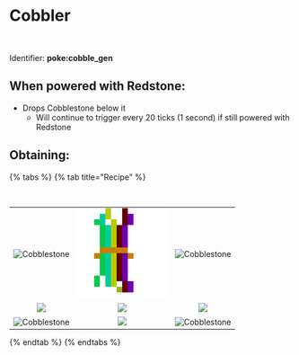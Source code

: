 # Cobbler



<figure><img src="https://github.com/user-attachments/assets/706de320-8301-454e-b64d-871aadf2d8fd" alt=""><figcaption></figcaption></figure>

Identifier: **poke:cobble\_gen**

## When powered with <img src="https://minecraft.wiki/images/thumb/Redstone_Dust_JE2_BE2.png/150px-Redstone_Dust_JE2_BE2.png?8cf17" alt="" data-size="line">Redstone:

* Drops <img src="https://minecraft.wiki/images/thumb/Cobblestone.png/150px-Cobblestone.png?45867" alt="" data-size="line">Cobblestone below it
  * Will continue to trigger every 20 ticks (1 second) if still powered with <img src="https://minecraft.wiki/images/thumb/Redstone_Dust_JE2_BE2.png/150px-Redstone_Dust_JE2_BE2.png?8cf17" alt="" data-size="line">Redstone



## Obtaining:

{% tabs %}
{% tab title="Recipe" %}
<figure><img src="https://minecraft.wiki/images/thumb/Crafting_Table_JE4_BE3.png/150px-Crafting_Table_JE4_BE3.png?5767f" alt=""><figcaption></figcaption></figure>

|                                                                                                 |                                                                                                                |                                                                                                 |
| :---------------------------------------------------------------------------------------------: | :------------------------------------------------------------------------------------------------------------: | :---------------------------------------------------------------------------------------------: |
| ![Cobblestone](https://minecraft.wiki/images/thumb/Cobblestone.png/150px-Cobblestone.png?45867) |                  <img src="../../.gitbook/assets/image.png" alt="Wires" data-size="original">                  | ![Cobblestone](https://minecraft.wiki/images/thumb/Cobblestone.png/150px-Cobblestone.png?45867) |
|               ![](https://minecraft.wiki/images/Water\_Bucket\_JE2\_BE2.png?2fa01)              | ![](https://minecraft.wiki/images/thumb/Redstone\_Dust\_JE2\_BE2.png/150px-Redstone\_Dust\_JE2\_BE2.png?8cf17) |               ![](https://minecraft.wiki/images/Lava\_Bucket\_JE2\_BE2.png?5a4ff)               |
| ![Cobblestone](https://minecraft.wiki/images/thumb/Cobblestone.png/150px-Cobblestone.png?45867) |    ![](https://minecraft.wiki/images/thumb/Dispenser\_\(S\)\_JE4.png/150px-Dispenser\_\(S\)\_JE4.png?a8e35)    | ![Cobblestone](https://minecraft.wiki/images/thumb/Cobblestone.png/150px-Cobblestone.png?45867) |
{% endtab %}
{% endtabs %}
